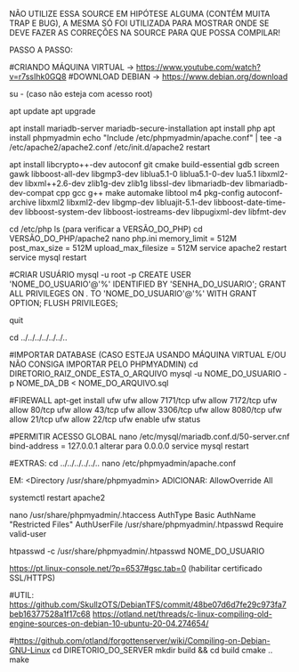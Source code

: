 NÃO UTILIZE ESSA SOURCE EM HIPÓTESE ALGUMA (CONTÉM MUITA TRAP E BUG), A MESMA SÓ FOI UTILIZADA PARA MOSTRAR ONDE SE DEVE FAZER AS CORREÇÕES NA SOURCE PARA QUE POSSA COMPILAR!



PASSO A PASSO:

#CRIANDO MÁQUINA VIRTUAL -> https://www.youtube.com/watch?v=r7ssIhk0GQ8
#DOWNLOAD DEBIAN -> https://www.debian.org/download


su -  (caso não esteja com acesso root)

apt update
apt upgrade

apt install mariadb-server
mariadb-secure-installation
apt install php
apt install phpmyadmin
echo "Include /etc/phpmyadmin/apache.conf" | tee -a /etc/apache2/apache2.conf
/etc/init.d/apache2 restart

apt install libcrypto++-dev autoconf git cmake build-essential gdb screen gawk libboost-all-dev libgmp3-dev liblua5.1-0 liblua5.1-0-dev lua5.1 libxml2-dev libxml++2.6-dev zlib1g-dev zlib1g  libssl-dev libmariadb-dev libmariadb-dev-compat cpp gcc g++ make automake libtool m4 pkg-config autoconf-archive libxml2 libxml2-dev libgmp-dev libluajit-5.1-dev libboost-date-time-dev libboost-system-dev libboost-iostreams-dev libpugixml-dev libfmt-dev

cd /etc/php
ls  (para verificar a VERSÃO_DO_PHP)
cd VERSÃO_DO_PHP/apache2
nano php.ini
memory_limit = 512M
post_max_size = 512M
upload_max_filesize = 512M
service apache2 restart
service mysql restart

#CRIAR USUÁRIO
  mysql -u root -p
  CREATE USER 'NOME_DO_USUARIO'@'%' IDENTIFIED BY 'SENHA_DO_USUARIO';
  GRANT ALL PRIVILEGES ON *.* TO 'NOME_DO_USUARIO'@'%' WITH GRANT OPTION;
  FLUSH PRIVILEGES;

quit

cd ../../../../../../..

#IMPORTAR DATABASE (CASO ESTEJA USANDO MÁQUINA VIRTUAL E/OU NÃO CONSIGA IMPORTAR PELO PHPMYADMIN)
  cd DIRETORIO_RAIZ_ONDE_ESTA_O_ARQUIVO
  mysql -u NOME_DO_USUARIO -p NOME_DA_DB < NOME_DO_ARQUIVO.sql

#FIREWALL
  apt-get install ufw
  ufw allow 7171/tcp
  ufw allow 7172/tcp
  ufw allow 80/tcp
  ufw allow 43/tcp
  ufw allow 3306/tcp
  ufw allow 8080/tcp
  ufw allow 21/tcp
  ufw allow 22/tcp
  ufw enable
  ufw status

#PERMITIR ACESSO GLOBAL
  nano /etc/mysql/mariadb.conf.d/50-server.cnf
  bind-address = 127.0.0.1  alterar para 0.0.0.0
  service mysql restart
  

#EXTRAS:
  cd ../../../../../..
  nano /etc/phpmyadmin/apache.conf
  
  EM: <Directory /usr/share/phpmyadmin>
    ADICIONAR: AllowOverride All

  systemctl restart apache2

  nano /usr/share/phpmyadmin/.htaccess
    AuthType Basic
    AuthName "Restricted Files"
    AuthUserFile /usr/share/phpmyadmin/.htpasswd
    Require valid-user

  htpasswd -c /usr/share/phpmyadmin/.htpasswd NOME_DO_USUARIO


  https://pt.linux-console.net/?p=6537#gsc.tab=0    (habilitar certificado SSL/HTTPS)


  
#UTIL:
  https://github.com/SkullzOTS/DebianTFS/commit/48be07d6d7fe29c973fa7beb16377528a1f17c68
  https://otland.net/threads/c-linux-compiling-old-engine-sources-on-debian-10-ubuntu-20-04.274654/




#https://github.com/otland/forgottenserver/wiki/Compiling-on-Debian-GNU-Linux
cd DIRETORIO_DO_SERVER
mkdir build && cd build
cmake ..
make
